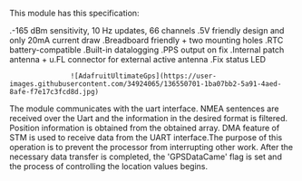 This module has this specification:


  .-165 dBm sensitivity, 10 Hz updates, 66 channels
  .5V friendly design and only 20mA current draw
  .Breadboard friendly + two mounting holes
  .RTC battery-compatible
  .Built-in datalogging
  .PPS output on fix
  .Internal patch antenna + u.FL connector for external active antenna
  .Fix status LED
  

                   ![AdafruitUltimateGps](https://user-images.githubusercontent.com/34924065/136550701-1ba07bb2-5a91-4aed-8afe-f7e17c3fcd8d.jpg)


The module communicates with the uart interface. NMEA sentences are received over the Uart and the information in the desired format is filtered. Position information is obtained from the obtained array. DMA feature of STM is used to receive data from the UART interface.The purpose of this operation is to prevent the processor from interrupting other work. After the necessary data transfer is completed, the 'GPSDataCame' flag is set and the process of controlling the location values begins.


